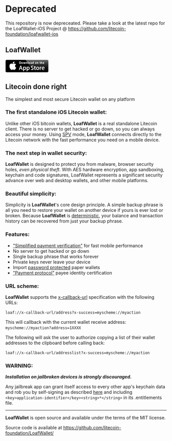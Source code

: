 # Deprecated

This repository is now depreceated. Please take a look at the latest repo for the LoafWallet-iOS Project @ https://github.com/litecoin-foundation/loafwallet-ios

LoafWallet
----------------------------------

[![download](/images/Download_on_the_App_Store_Badge_US-UK_135x40.png)](https://itunes.apple.com/us/app/loafwallet/id1119332592)

## Litecoin done right

The simplest and most secure Litecoin wallet on any platform

### The first standalone iOS Litecoin wallet:

Unlike other iOS bitcoin wallets, **LoafWallet** is a real standalone Litecoin client. There is no server to get hacked or go down, so you can always access your money. Using [SPV](https://en.bitcoin.it/wiki/Thin_Client_Security#Header-Only_Clients) mode, **LoafWallet** connects directly to the Litecoin network with the fast performance you need on a mobile device.

### The next step in wallet security:

**LoafWallet** is designed to protect you from malware, browser security holes, *even physical theft*. With AES hardware encryption, app sandboxing, keychain and code signatures, LoafWallet represents a significant security advance over web and desktop wallets, and other mobile platforms.

### Beautiful simplicity:

Simplicity is **LoafWallet**'s core design principle. A simple backup phrase is all you need to restore your wallet on another device if yours is ever lost or broken.  Because **LoafWallet** is [deterministic](https://github.com/bitcoin/bips/blob/master/bip-0032.mediawiki), your balance and transaction history can be recovered from just your backup phrase.

### Features:

- ["Simplified payment verification"](https://github.com/bitcoin/bips/blob/master/bip-0037.mediawiki) for fast mobile performance
- No server to get hacked or go down
- Single backup phrase that works forever
- Private keys never leave your device
- Import [password protected](https://github.com/bitcoin/bips/blob/master/bip-0038.mediawiki) paper wallets
- ["Payment protocol"](https://github.com/bitcoin/bips/blob/master/bip-0070.mediawiki) payee identity certification

### URL scheme:

**LoafWallet** supports the [x-callback-url](http://x-callback-url.com) specification with the following URLs:

```
loaf://x-callback-url/address?x-success=myscheme://myaction
```

This will callback with the current wallet receive address: `myscheme://myaction?address=1XXXX`

The following will ask the user to authorize copying a list of their wallet addresses to the clipboard before calling back:

```
loaf://x-callback-url/addresslist?x-success=myscheme://myaction
```

### WARNING:

***Installation on jailbroken devices is strongly discouraged.***

Any jailbreak app can grant itself access to every other app's keychain data and rob you by self-signing as described [here](http://www.saurik.com/id/8) and including `<key>application-identifier</key><string>*</string>` in its .entitlements file.

---

**LoafWallet** is open source and available under the terms of the MIT license.

Source code is available at https://github.com/litecoin-foundation/LoafWallet/
